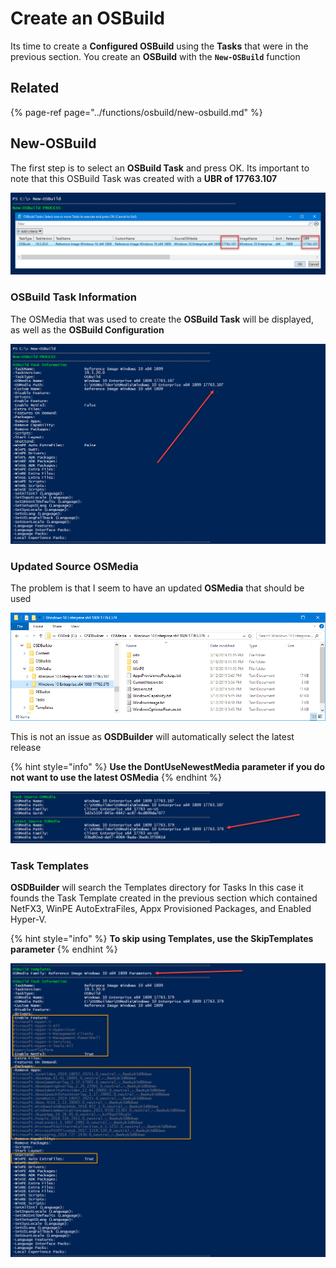 # Create an OSBuild

Its time to create a **Configured OSBuild** using the **Tasks** that were in the previous section.  You create an **OSBuild** with the **`New-OSBuild`** function

## Related

{% page-ref page="../functions/osbuild/new-osbuild.md" %}

## New-OSBuild

The first step is to select an **OSBuild Task** and press OK.  Its important to note that this OSBuild Task was created with a **UBR of 17763.107**

![](../../../.gitbook/assets/image%20%28140%29.png)

### OSBuild Task Information

The OSMedia that was used to create the **OSBuild Task** will be displayed, as well as the **OSBuild Configuration**

![](../../../.gitbook/assets/image%20%2847%29.png)

### Updated Source OSMedia

The problem is that I seem to have an updated **OSMedia** that should be used

![](../../../.gitbook/assets/image%20%28139%29.png)

This is not an issue as **OSDBuilder** will automatically select the latest release

{% hint style="info" %}
**Use the DontUseNewestMedia parameter if you do not want to use the latest OSMedia**
{% endhint %}

![](../../../.gitbook/assets/image%20%2886%29.png)

### Task Templates

**OSDBuilder** will search the Templates directory for Tasks  In this case it founds the Task Template created in the previous section which contained NetFX3, WinPE AutoExtraFiles, Appx Provisioned Packages, and Enabled Hyper-V.  

{% hint style="info" %}
**To skip using Templates, use the SkipTemplates parameter**
{% endhint %}

![](../../../.gitbook/assets/image.png)

















